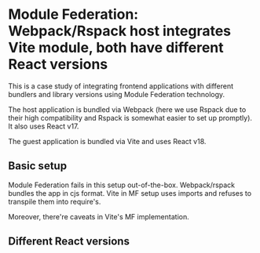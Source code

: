 # Module Federation: Webpack/Rspack host integrates Vite module, both have different React versions

This is a case study of integrating frontend applications with different bundlers and library versions using Module Federation technology.

The host application is bundled via Webpack (here we use Rspack due to their high compatibility and Rspack is somewhat easier to set up promptly). 
It also uses React v17.

The guest application is bundled via Vite and uses React v18.


## Basic setup

Module Federation fails in this setup out-of-the-box.
Webpack/rspack bundles the app in cjs format.
Vite in MF setup uses imports and refuses to transpile them into require's.

Moreover, there're caveats in Vite's MF implementation.



## Different React versions

